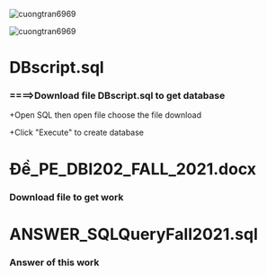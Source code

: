 <p align="left"> <img src="https://komarev.com/ghpvc/?username=cuongtran6969&label=Profile%20views&color=0e75b6&style=flat" alt="cuongtran6969" /> </p>
<p align="left"> <img src="https://img.shields.io/static/v1?label=Sponsor&message=%E2%9D%A4&logo=GitHub&color=%23fe8e86" alt="cuongtran6969" /> </p>
<h1>DBscript.sql</h1>
<h3>====>Download file DBscript.sql to get database</h3>
<p>+Open SQL then open file choose the file download</p>
<p>+Click "Execute" to create database</p>

<h1>Đề_PE_DBI202_FALL_2021.docx</h1>
<h3>Download file to get work</h3>

<h1>ANSWER_SQLQueryFall2021.sql</h1>
<h3>Answer of this work</h3>
